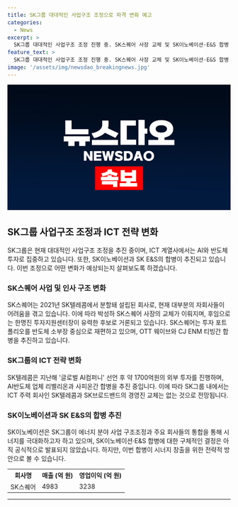 ```yaml
---
title: SK그룹 대대적인 사업구조 조정으로 파격 변화 예고
categories:
  - News
excerpt: >
  SK그룹 대대적인 사업구조 조정 진행 중. SK스퀘어 사장 교체 및 SK이노베이션·E&S 합병 추진. ICT 계열사들은 AI와 반도체 투자로 재편. SK텔레콤은 약 1700억원 외부 투자, SK스퀘어는 크래프톤 지분 매각 등 경영 전환. SK스퀘어 사장 후임은 한명진 센터장 유력 후보. SK이노베이션은 합병 관련 공시는 없지만 추가적 발표 예상. SK그룹 사업구조 조정 결과 주목. (150자)
feature_text: >
  SK그룹 대대적인 사업구조 조정 진행 중. SK스퀘어 사장 교체 및 SK이노베이션·E&S 합병 추진. ICT 계열사들은 AI와 반도체 투자로 재편. SK텔레콤은 약 1700억원 외부 투자, SK스퀘어는 크래프톤 지분 매각 등 경영 전환. SK스퀘어 사장 후임은 한명진 센터장 유력 후보. SK이노베이션은 합병 관련 공시는 없지만 추가적 발표 예상. SK그룹 사업구조 조정 결과 주목. (150자)
image: '/assets/img/newsdao_breakingnews.jpg'
---
```


<p><img src="/assets/img/newsdao_breakingnews.jpg" alt="firstkoreanews 속보" /></p>

<h2 data-ke-size="size26">SK그룹 사업구조 조정과 ICT 전략 변화</h2>

<p data-ke-size="size16">SK그룹은 현재 대대적인 사업구조 조정을 추진 중이며, ICT 계열사에서는 AI와 반도체 투자로 집중하고 있습니다. 또한, SK이노베이션과 SK E&S의 합병이 추진되고 있습니다. 이번 조정으로 어떤 변화가 예상되는지 살펴보도록 하겠습니다.</p>

<h3 data-ke-size="size24">SK스퀘어 사업 및 인사 구조 변화</h3>

<p data-ke-size="size16">SK스퀘어는 2021년 SK텔레콤에서 분할돼 설립된 회사로, 현재 대부분의 자회사들이 어려움을 겪고 있습니다. 이에 따라 박성하 SK스퀘어 사장의 교체가 이뤄지며, 후임으로는 한명진 투자지원센터장이 유력한 후보로 거론되고 있습니다. SK스퀘어는 투자 포트폴리오를 반도체 소부장 중심으로 재편하고 있으며, OTT 웨이브와 CJ ENM 티빙간 합병을 추진하고 있습니다.</p>

<h3 data-ke-size="size24">SK그룹의 ICT 전략 변화</h3>

<p data-ke-size="size16">SK텔레콤은 지난해 '글로벌 AI컴퍼니' 선언 후 약 1700억원의 외부 투자를 진행하며, AI반도체 업체 리벨리온과 사피온간 합병을 추진 중입니다. 이에 따라 SK그룹 내에서는 ICT 주력 회사인 SK텔레콤과 SK브로드밴드의 경영진 교체는 없는 것으로 전망됩니다.</p>

<h3 data-ke-size="size24">SK이노베이션과 SK E&S의 합병 추진</h3>

<p data-ke-size="size16">SK이노베이션은 SK그룹이 에너지 분야 사업 구조조정과 주요 회사들의 통합을 통해 시너지를 극대화하고자 하고 있으며, SK이노베이션·E&S 합병에 대한 구체적인 결정은 아직 공식적으로 발표되지 않았습니다. 하지만, 이번 합병이 시너지 창출을 위한 전략적 방안으로 볼 수 있습니다.</p>

<table>
    <tr>
        <th>회사명</th>
        <th>매출 (억 원)</th>
        <th>영업이익 (억 원)</th>
    </tr>
    <tr>
        <td>SK스퀘어</td>
        <td>4983</td>
        <td>3238</td>
    </tr>
</table>

<p data-ke-size="size16"></p>

<hr>

<p data-ke-size="size16">&nbsp;</p>

